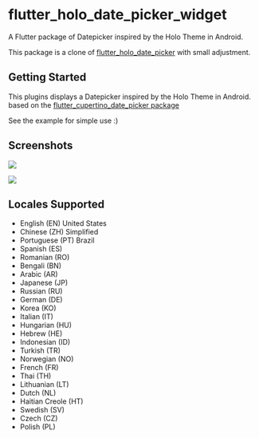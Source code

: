 # flutter_holo_date_picker_widget

A Flutter package of Datepicker inspired by the Holo Theme in Android.

This package is a clone of [flutter_holo_date_picker](https://pub.dev/packages/flutter_holo_date_picker) with small adjustment.

## Getting Started

This plugins displays a Datepicker inspired by the Holo Theme in Android.
based on the [flutter_cupertino_date_picker package](https://pub.dev/packages/flutter_cupertino_date_picker)

See the example for simple use :)

## Screenshots
![](images/dialog_example.jpeg)

![](images/widget_example.jpeg)

## Locales Supported
- English (EN) United States
- Chinese (ZH) Simplified
- Portuguese (PT) Brazil
- Spanish (ES)
- Romanian (RO)
- Bengali (BN)
- Arabic (AR)
- Japanese (JP)
- Russian (RU)
- German (DE)
- Korea (KO)
- Italian (IT)
- Hungarian (HU)
- Hebrew (HE)
- Indonesian (ID)
- Turkish (TR)
- Norwegian (NO)
- French (FR)
- Thai (TH)
- Lithuanian (LT)
- Dutch (NL)
- Haitian Creole (HT)
- Swedish (SV)
- Czech (CZ)
- Polish (PL)
